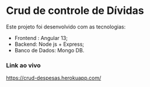 # Crud de controle de Dívidas

Este projeto foi desenvolvido com as tecnologias:

- Frontend : Angular 13;
- Backend: Node js + Express;
- Banco de Dados: Mongo DB.

### Link ao vivo

https://crud-despesas.herokuapp.com/
